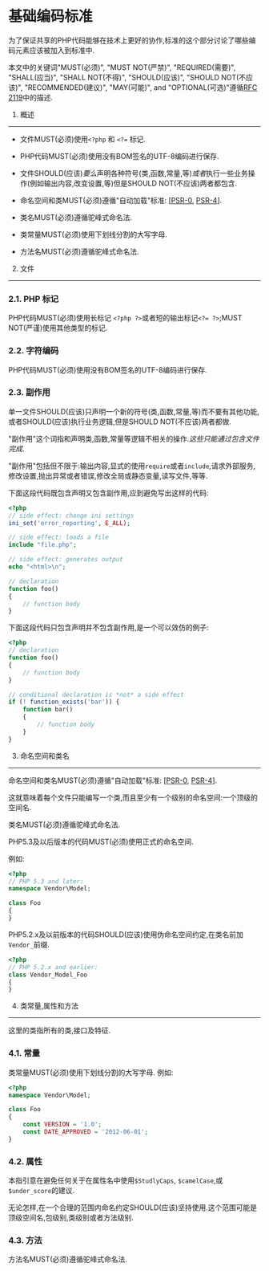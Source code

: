 基础编码标准
=====================

为了保证共享的PHP代码能够在技术上更好的协作,标准的这个部分讨论了哪些编码元素应该被加入到标准中.

本文中的关键词"MUST(必须)", "MUST NOT(严禁)", "REQUIRED(需要)", "SHALL(应当)", "SHALL NOT(不得)", "SHOULD(应该)",
"SHOULD NOT(不应该)", "RECOMMENDED(建议)", "MAY(可能)", and "OPTIONAL(可选)"遵循[RFC 2119]中的描述.

[RFC 2119]: http://www.ietf.org/rfc/rfc2119.txt
[PSR-0]: psr-0.md
[PSR-4]: psr-4.md


1. 概述
-----------

- 文件MUST(必须)使用`<?php` 和 `<?=` 标记.

- PHP代码MUST(必须)使用没有BOM签名的UTF-8编码进行保存.

- 文件SHOULD(应该)*要么*声明各种符号(类,函数,常量,等)*或者*执行一些业务操作(例如输出内容,改变设置,等)但是SHOULD NOT(不应该)两者都包含.

- 命名空间和类MUST(必须)遵循"自动加载"标准: [[PSR-0], [PSR-4]].

- 类名MUST(必须)遵循驼峰式命名法.

- 类常量MUST(必须)使用下划线分割的大写字母.

- 方法名MUST(必须)遵循驼峰式命名法.


2. 文件
--------

### 2.1. PHP 标记

PHP代码MUST(必须)使用长标记 `<?php ?>`或者短的输出标记`<?= ?>`;MUST NOT(严谨)使用其他类型的标记.

### 2.2. 字符编码

PHP代码MUST(必须)使用没有BOM签名的UTF-8编码进行保存.

### 2.3. 副作用

单一文件SHOULD(应该)只声明一个新的符号(类,函数,常量,等)而不要有其他功能,或者SHOULD(应该)执行业务逻辑,但是SHOULD NOT(不应该)两者都做.

"副作用"这个词指和声明类,函数,常量等逻辑不相关的操作.*这些只能通过包含文件完成*.

"副作用"包括但不限于:输出内容,显式的使用`require`或者`include`,请求外部服务,修改设置,抛出异常或者错误,修改全局或静态变量,读写文件,等等.

下面这段代码既包含声明又包含副作用,应到避免写出这样的代码:

```php
<?php
// side effect: change ini settings
ini_set('error_reporting', E_ALL);

// side effect: loads a file
include "file.php";

// side effect: generates output
echo "<html>\n";

// declaration
function foo()
{
    // function body
}
```

下面这段代码只包含声明并不包含副作用,是一个可以效仿的例子:

```php
<?php
// declaration
function foo()
{
    // function body
}

// conditional declaration is *not* a side effect
if (! function_exists('bar')) {
    function bar()
    {
        // function body
    }
}
```


3. 命名空间和类名
----------------------------

命名空间和类名MUST(必须)遵循"自动加载"标准: [[PSR-0], [PSR-4]].

这就意味着每个文件只能编写一个类,而且至少有一个级别的命名空间:一个顶级的空间名.

类名MUST(必须)遵循驼峰式命名法.

PHP5.3及以后版本的代码MUST(必须)使用正式的命名空间.

例如:

```php
<?php
// PHP 5.3 and later:
namespace Vendor\Model;

class Foo
{
}
```

PHP5.2.x及以前版本的代码SHOULD(应该)使用伪命名空间约定,在类名前加`Vendor_`前缀.

```php
<?php
// PHP 5.2.x and earlier:
class Vendor_Model_Foo
{
}
```

4. 类常量,属性和方法
-------------------------------------------

这里的类指所有的类,接口及特征.

### 4.1. 常量

类常量MUST(必须)使用下划线分割的大写字母.
例如:

```php
<?php
namespace Vendor\Model;

class Foo
{
    const VERSION = '1.0';
    const DATE_APPROVED = '2012-06-01';
}
```

### 4.2. 属性

本指引意在避免任何关于在属性名中使用`$StudlyCaps`, `$camelCase`,或`$under_score`的建议.

无论怎样,在一个合理的范围内命名约定SHOULD(应该)坚持使用.这个范围可能是顶级空间名,包级别,类级别或者方法级别.

### 4.3. 方法

方法名MUST(必须)遵循驼峰式命名法.